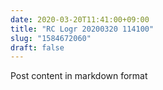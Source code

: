 ```yaml
---
date: 2020-03-20T11:41:00+09:00
title: "RC Logr 20200320 114100"
slug: "1584672060"
draft: false
---
```


Post content in markdown format
